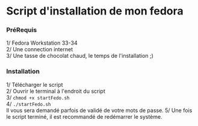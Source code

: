 # Script d'installation de mon fedora

### PréRequis
1/ Fedora Workstation 33-34   
2/ Une connection internet   
3/ Une tasse de chocolat chaud, le temps de l'installation ;)    

### Installation
1/ Télécharger le script    
2/ Ouvrir le terminal à l'endroit du script     
3/ ```chmod +x startFedo.sh```    
4/ ```./startFedo.sh```     
     Il vous sera demandé parfois de validé de votre mots de passe.
5/ Une fois le script terminé, il est recommandé de redémarrer le système.     
